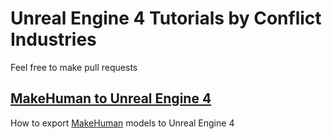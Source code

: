 
# Unreal Engine 4 Tutorials by Conflict Industries

Feel free to make pull requests

## [MakeHuman to Unreal Engine 4](/MakeHuman_To_UE4)

How to export [MakeHuman](http://www.makehuman.org/) models to Unreal Engine 4
